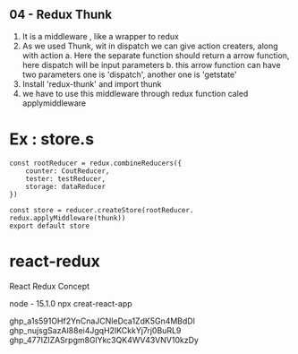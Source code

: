 

## 04 - Redux Thunk
1. It is a middleware , like a wrapper to redux
2. As we used Thunk, wit in dispatch we can give action creaters, along with action
    a. Here the separate function should return a arrow function, here dispatch will be input parameters
    b. this arrow function can have two parameters one is 'dispatch', another one is 'getstate'
3. Install 'redux-thunk' and import thunk
4. we have to use this middleware through redux function caled applymiddleware

# Ex : store.s
    const rootReducer = redux.combineReducers({
        counter: CoutReducer,
        tester: testReducer,
        storage: dataReducer
    })

    const store = reducer.createStore(rootReducer. redux.applyMiddleware(thunk))
    export default store

# react-redux
React Redux Concept

node - 15.1.0
npx creat-react-app

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
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
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
